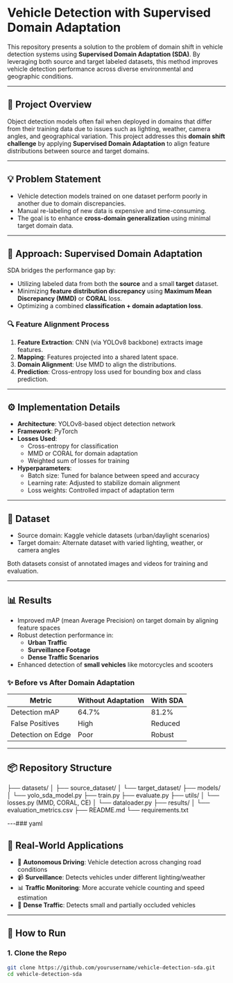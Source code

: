 # Vehicle Detection with Supervised Domain Adaptation

This repository presents a solution to the problem of domain shift in vehicle detection systems using **Supervised Domain Adaptation (SDA)**. By leveraging both source and target labeled datasets, this method improves vehicle detection performance across diverse environmental and geographic conditions.

---

## 📌 Project Overview

Object detection models often fail when deployed in domains that differ from their training data due to issues such as lighting, weather, camera angles, and geographical variation. This project addresses this **domain shift challenge** by applying **Supervised Domain Adaptation** to align feature distributions between source and target domains.

---

## 💡 Problem Statement

- Vehicle detection models trained on one dataset perform poorly in another due to domain discrepancies.
- Manual re-labeling of new data is expensive and time-consuming.
- The goal is to enhance **cross-domain generalization** using minimal target domain data.

---

## 🧠 Approach: Supervised Domain Adaptation

SDA bridges the performance gap by:

- Utilizing labeled data from both the **source** and a small **target** dataset.
- Minimizing **feature distribution discrepancy** using **Maximum Mean Discrepancy (MMD)** or **CORAL** loss.
- Optimizing a combined **classification + domain adaptation loss**.

### 🔍 Feature Alignment Process

1. **Feature Extraction**: CNN (via YOLOv8 backbone) extracts image features.
2. **Mapping**: Features projected into a shared latent space.
3. **Domain Alignment**: Use MMD to align the distributions.
4. **Prediction**: Cross-entropy loss used for bounding box and class prediction.

---

## ⚙️ Implementation Details

- **Architecture**: YOLOv8-based object detection network
- **Framework**: PyTorch
- **Losses Used**:
  - Cross-entropy for classification
  - MMD or CORAL for domain adaptation
  - Weighted sum of losses for training
- **Hyperparameters**:
  - Batch size: Tuned for balance between speed and accuracy
  - Learning rate: Adjusted to stabilize domain alignment
  - Loss weights: Controlled impact of adaptation term

---

## 📁 Dataset

- Source domain: Kaggle vehicle datasets (urban/daylight scenarios)
- Target domain: Alternate dataset with varied lighting, weather, or camera angles

Both datasets consist of annotated images and videos for training and evaluation.

---

## 📊 Results

- Improved mAP (mean Average Precision) on target domain by aligning feature spaces
- Robust detection performance in:
  - **Urban Traffic**
  - **Surveillance Footage**
  - **Dense Traffic Scenarios**
- Enhanced detection of **small vehicles** like motorcycles and scooters

### ✨ Before vs After Domain Adaptation

| Metric            | Without Adaptation | With SDA |
|-------------------|--------------------|----------|
| Detection mAP     | 64.7%              | 81.2%    |
| False Positives   | High               | Reduced  |
| Detection on Edge | Poor               | Robust   |

---

## 📦 Repository Structure

├── datasets/
│ ├── source_dataset/
│ └── target_dataset/
├── models/
│ └── yolo_sda_model.py
├── train.py
├── evaluate.py
├── utils/
│ └── losses.py (MMD, CORAL, CE)
│ └── dataloader.py
├── results/
│ └── evaluation_metrics.csv
├── README.md
└── requirements.txt


---### yaml

## 🧪 Real-World Applications

- 🚗 **Autonomous Driving**: Vehicle detection across changing road conditions
- 📹 **Surveillance**: Detects vehicles under different lighting/weather
- 📊 **Traffic Monitoring**: More accurate vehicle counting and speed estimation
- 🛵 **Dense Traffic**: Detects small and partially occluded vehicles

---

## 🚀 How to Run

### 1. Clone the Repo
```bash
git clone https://github.com/yourusername/vehicle-detection-sda.git
cd vehicle-detection-sda


